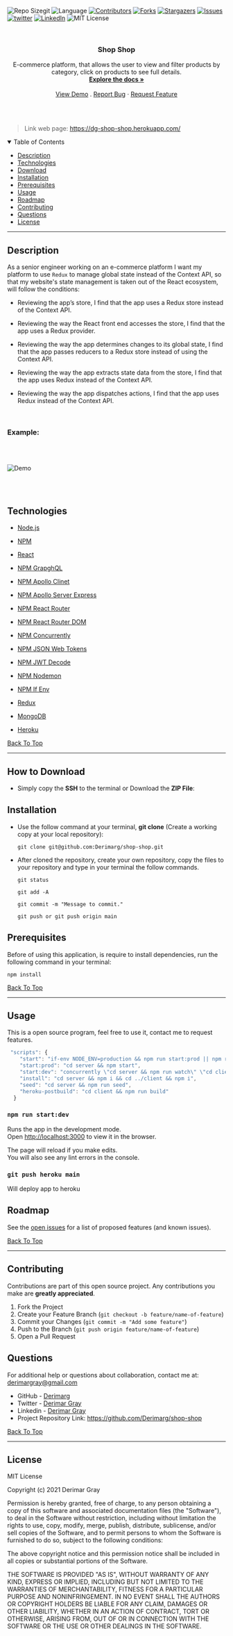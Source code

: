 ![Repo Sizegit ][repo-size]
![Language][github-language]
[![Contributors][contributors-shield]][contributors-url]
[![Forks][forks-shield]][forks-url]
[![Stargazers][stars-shield]][stars-url]
[![Issues][issues-shield]][issues-url]
[![twitter][twitter-shield]][twitter-url]
[![LinkedIn][linkedin-shield]][linkedin-url]
![MIT License][license-shield]

<br />
<p align="center">

<h3 align="center" id="shop-shop">Shop Shop</h3>

<p align="center">
E-commerce platform, that allows the user to view and filter products by category, click on products to see full details.
<br />
<a href="#how-to-download"><strong>Explore the docs »</strong></a>
<br />
<br />
<a href="#example">View Demo</a>
.
<a href="https://github.com/Derimarg/shop-shop/issues">Report Bug</a>
·
<a href="https://github.com/Derimarg/shop-shop/issues">Request Feature</a>
</p>
</p>
<br />
<br />

> Link web page: https://dg-shop-shop.herokuapp.com/

<details open="open">
<summary>Table of Contents</summary>
<ul>
<li><a href="#description">Description</a></li>
<li><a href="#technologies">Technologies</a></li>
<li><a href="#how-to-download">Download</a></li>
<li><a href="#installation">Installation</a></li>
<li><a href="#prerequisites">Prerequisites</a></li>
<li><a href="#usage">Usage</a></li>
<li><a href="#roadmap">Roadmap</a></li>
<li><a href="#contributing">Contributing</a></li>
<li><a href="#questions">Questions</a></li>
<li><a href="#license">License</a></li>
</ul>
</details>

---

## Description

As a senior engineer working on an e-commerce platform I want my platform to use `Redux` to manage global state instead of the Context API, so that my website's state management is taken out of the React ecosystem, will follow the conditions:

- Reviewing the app’s store, I find that the app uses a Redux store instead of the Context API.

- Reviewing the way the React front end accesses the store, I find that the app uses a Redux provider.

- Reviewing the way the app determines changes to its global state, I find that the app passes reducers to a Redux store instead of using the Context API.

- Reviewing the way the app extracts state data from the store, I find that the app uses Redux instead of the Context API.

- Reviewing the way the app dispatches actions, I find that the app uses Redux instead of the Context API.

<br/>

### Example:

<br/>
<br/>

![Demo](./assets/img/shop-shop-demo.gif)

<br/>
<br/>

## Technologies

- <p><a href="https://nodejs.org/">Node.js</a></p>
- <p><a href="https://www.npmjs.com/">NPM</a></p>
- <p><a href="https://reactjs.org/">React</a></p>
- <p><a href="https://www.npmjs.com/package/graphql">NPM GrapghQL</a></p>
- <p><a href="apollographql.com/docs/react/get-started/">NPM Apollo Clinet</a></p>
- <p><a href="https://www.npmjs.com/package/apollo-server-express">NPM Apollo Server Express</a></p>
- <p><a href="https://www.npmjs.com/package/react-router">NPM React Router</a></p>
- <p><a href="https://www.npmjs.com/package/react-router-dom">NPM React Router DOM</a></p>
- <p><a href="https://www.npmjs.com/package/concurrently">NPM Concurrently</a></p>
- <p><a href="https://www.npmjs.com/package/jsonwebtoken">NPM JSON Web Tokens</a></p>
- <p><a href="https://www.npmjs.com/package/jwt-decode">NPM JWT Decode</a></p>
- <p><a href="https://www.npmjs.com/package/nodemon">NPM Nodemon</a></p>
- <p><a href="https://www.npmjs.com/package/if-env">NPM If Env</a></p>
- <p><a href="https://redux.js.org/">Redux</a></p>
- <p><a href="https://www.mongodb.com/">MongoDB</a></p>
- <p><a href="https://www.heroku.com/">Heroku</a></p>

[Back To Top](#shop-shop)

---

## How to Download

- Simply copy the **SSH** to the terminal or Download the **ZIP File**:

## Installation

- Use the follow command at your terminal, **git clone** (Create a working copy at your local repository):

  ```
  git clone git@github.com:Derimarg/shop-shop.git
  ```

- After cloned the repository, create your own repository, copy the files to your repository and type in your terminal the follow commands.

  ```
  git status

  git add -A

  git commit -m "Message to commit."

  git push or git push origin main
  ```

## Prerequisites

Before of using this application, is require to install dependencies, run the following command in your terminal:

```
npm install
```

[Back To Top](#shop-shop)

---

## Usage

This is a open source program, feel free to use it, contact me to request features.

```js script
 "scripts": {
    "start": "if-env NODE_ENV=production && npm run start:prod || npm run start:dev",
    "start:prod": "cd server && npm start",
    "start:dev": "concurrently \"cd server && npm run watch\" \"cd client && npm start\"",
    "install": "cd server && npm i && cd ../client && npm i",
    "seed": "cd server && npm run seed",
    "heroku-postbuild": "cd client && npm run build"
  }
```

### `npm run start:dev`

Runs the app in the development mode.\
Open [http://localhost:3000](http://localhost:3000) to view it in the browser.

The page will reload if you make edits.\
You will also see any lint errors in the console.

### `git push heroku main`

Will deploy app to heroku

<!-- ROADMAP -->

## Roadmap

See the [open issues](https://github.com/Derimarg/shop-shop/issues) for a list of proposed features (and known issues).

[Back To Top](#shop-shop)

---

<!-- CONTRIBUTORS -->

## Contributing

Contributions are part of this open source project. Any contributions you make are **greatly appreciated**.

1. Fork the Project
2. Create your Feature Branch (`git checkout -b feature/name-of-feature`)
3. Commit your Changes (`git commit -m "Add some feature"`)
4. Push to the Branch (`git push origin feature/name-of-feature`)
5. Open a Pull Request

## Questions

For additional help or questions about collaboration, contact me at: derimargray@gmail.com

- GitHub - [Derimarg](https://github.com/Derimarg/)
- Twitter - [Derimar Gray](https://twitter.com/DerimarGray)
- Linkedin - [Derimar Gray](https://www.linkedin.com/in/derimar-gray-676275132/)
- Project Repository Link: https://github.com/Derimarg/shop-shop

[Back To Top](#shop-shop)

---

## License

MIT License

Copyright (c) 2021 Derimar Gray

Permission is hereby granted, free of charge, to any person obtaining a copy of this software and associated documentation files (the "Software"), to deal in the Software without restriction, including without limitation the rights to use, copy, modify, merge, publish, distribute, sublicense, and/or sell copies of the Software, and to permit persons to whom the Software is furnished to do so, subject to the following conditions:

The above copyright notice and this permission notice shall be included in all copies or substantial portions of the Software.

THE SOFTWARE IS PROVIDED "AS IS", WITHOUT WARRANTY OF ANY KIND, EXPRESS OR IMPLIED, INCLUDING BUT NOT LIMITED TO THE WARRANTIES OF MERCHANTABILITY, FITNESS FOR A PARTICULAR PURPOSE AND NONINFRINGEMENT. IN NO EVENT SHALL THE AUTHORS OR COPYRIGHT HOLDERS BE LIABLE FOR ANY CLAIM, DAMAGES OR OTHER LIABILITY, WHETHER IN AN ACTION OF CONTRACT, TORT OR OTHERWISE, ARISING FROM, OUT OF OR IN CONNECTION WITH THE SOFTWARE OR THE USE OR OTHER DEALINGS IN THE SOFTWARE.

[repo-size]: https://img.shields.io/github/repo-size/Derimarg/shop-shop?style=for-the-badge
[github-language]: https://img.shields.io/github/languages/top/Derimarg/shop-shop?color=yellow&style=for-the-badge
[contributors-shield]: https://img.shields.io/github/contributors/Derimarg/shop-shop.svg?style=for-the-badge
[contributors-url]: https://github.com/Derimarg/shop-shop/graphs/contributors
[forks-shield]: https://img.shields.io/github/forks/Derimarg/shop-shop.svg?color=9cf&style=for-the-badge
[forks-url]: https://github.com/Derimarg/shop-shop/network/members
[stars-shield]: https://img.shields.io/github/stars/Derimarg/shop-shop.svg?color=blueviolet&style=for-the-badge
[stars-url]: https://github.com/Derimarg/shop-shop/stargazers
[issues-shield]: https://img.shields.io/github/issues/Derimarg/shop-shop.svg?style=for-the-badge
[issues-url]: https://github.com/Derimarg/shop-shop/issues
[license-shield]: https://img.shields.io/static/v1?label=license&message=MIT&color=yellowgreen.svg&style=for-the-badge
[twitter-shield]: https://img.shields.io/badge/-Twitter-red.svg?&logo=twitter&style=for-the-badge&color=9cf
[twitter-url]: https://twitter.com/DerimarGray
[linkedin-shield]: https://img.shields.io/badge/-LinkedIn-black.svg?style=for-the-badge&logo=linkedin&colorB=555
[linkedin-url]: https://www.linkedin.com/in/derimar-gray-676275132/
